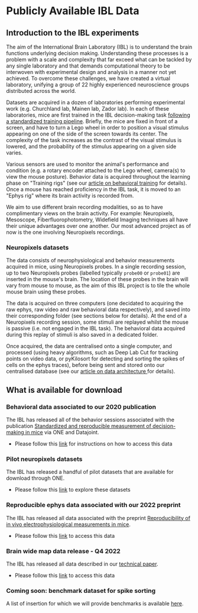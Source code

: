 # Publicly Available IBL Data

## Introduction to the IBL experiments
The aim of the International Brain Laboratory (IBL) is to understand the brain functions 
underlying decision making. Understanding these processes is a problem with a scale and complexity 
that far exceed what can be tackled by any single laboratory and that demands computational theory 
to be interwoven with experimental design and analysis in a manner not yet achieved. To overcome these 
challenges, we have created a virtual laboratory, unifying a group of 22 highly experienced neuroscience 
groups distributed across the world. 

Datasets are acquired in a dozen of laboratories performing experimental work (e.g. Churchland lab, Mainen lab, Zador lab).
In each of these laboratories, mice are first trained in the IBL decision-making task 
[following a standardized training pipeline](https://elifesciences.org/articles/63711). Briefly, the mice are fixed
in front of a screen, and have to turn a Lego wheel in order to position a visual stimulus appearing on one of the 
side of the screen towards its center. The complexity of the task increases as the contrast of the visual stimulus is lowered,
and the probability of the stimulus appearing on a given side varies.

Various sensors are used to monitor the animal's performance and condition (e.g. a rotary encoder attached to the Lego wheel,
camera(s) to view the mouse posture). Behavior data is acquired throughout the learning phase on "Training rigs" (see our
[article on behavioral training](https://elifesciences.org/articles/63711) for details).
Once a mouse has reached proficiency in the IBL task, it is moved to an "Ephys rig" where its brain activity is recorded from.
 
We aim to use different brain recording modalities, so as to have complimentary views on the brain activity. For example:
Neuropixels, Mesoscope, Fiberfluorophotometry, Widefield Imaging techniques all have their unique advantages over one another. 
Our most advanced project as of now is the one involving Neuropixels recordings.

### Neuropixels datasets
The data consists of neurophysiological and behavior measurements acquired in mice, using Neuropixels probes.
In a single recording session, up to two Neuropixels probes (labelled typically `probe00` or `probe01`)
are inserted in the mouse's brain. The location of these probes in the brain will vary from mouse to mouse, as the
aim of this IBL project is to tile the whole mouse brain using these probes.

The data is acquired on three computers (one decidated to acquiring the raw ephys, raw video and raw behavioral data
respectively), and saved into their corresponding folder (see sections below for details).
At the end of a Neuropixels recording session, some stimuli are replayed whilst the mouse is passive 
(i.e. not engaged in the IBL task). The behavioral data acquired during this replay of stimuli is also saved in a dedicated folder.

Once acquired, the data are centralised onto a single computer, and processed (using heavy algorithms, such as
Deep Lab Cut for tracking points on video data, or pyKilosort for detecting and sorting the spikes of cells on the ephys traces),
before being sent and stored onto our centralised database (see our [article on data architecture ](https://www.biorxiv.org/content/10.1101/827873v3) for details).


## What is available for download

### Behavioral data associated to our 2020 publication
The IBL has released all of the behavior sessions associated with the publication 
[Standardized and reproducible measurement of decision-making in mice](https://elifesciences.org/articles/63711)
via ONE and Datajoint. 
* Please follow this [link](../notebooks_external/data_release_behavior) for instructions on how to access this data

### Pilot neuropixels datasets
The IBL has released a handful of pilot datasets that are available for download through ONE. 
* Please follow this [link](data_release_pilot) to explore these datasets 

### Reproducible ephys data associated with our 2022 preprint
The IBL has released all data associated with the preprint [Reproducibility of in vivo electrophysiological measurements in mice](https://www.biorxiv.org/content/10.1101/2022.05.09.491042v3). 
* Please follow this [link](../notebooks_external/data_release_repro_ephys) to access this data


### Brain wide map data release - Q4 2022
The IBL has released all data described in our [technical paper](https://doi.org/10.6084/m9.figshare.21400815). 
* Please follow this [link](../notebooks_external/data_release_brainwidemap) to access this data

### Coming soon: benchmark dataset for spike sorting
A list of insertion for which we will provide benchmarks is available [here](../notebooks_external/data_release_spikesorting_benchmarks).